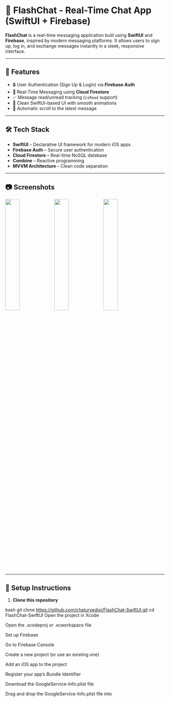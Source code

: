 # 📱 FlashChat - Real-Time Chat App (SwiftUI + Firebase)

**FlashChat** is a real-time messaging application built using **SwiftUI** and **Firebase**, inspired by modern messaging platforms. It allows users to sign up, log in, and exchange messages instantly in a sleek, responsive interface.

---

## 🚀 Features

- 🔒 User Authentication (Sign Up & Login) via **Firebase Auth**
- 💬 Real-Time Messaging using **Cloud Firestore**
- ✅ Message read/unread tracking (`isRead` support)
- 📲 Clean SwiftUI-based UI with smooth animations
- 🔁 Automatic scroll to the latest message

---

## 🛠️ Tech Stack

- **SwiftUI** – Declarative UI framework for modern iOS apps  
- **Firebase Auth** – Secure user authentication  
- **Cloud Firestore** – Real-time NoSQL database  
- **Combine** – Reactive programming  
- **MVVM Architecture** – Clean code separation  

---

## 📷 Screenshots

<p float="left">
  <img src="https://github.com/user-attachments/assets/78cea136-21a8-4673-a127-6c4d2c760d38" width="30%" />
  <img src="https://github.com/user-attachments/assets/63e89cfc-62e8-454f-bfc6-c23c22fa0510" width="30%" />
  <img src="https://github.com/user-attachments/assets/1fbcdaba-2ecb-4472-9091-5816ceab8749" width="30%" />
</p>

---

## 🔧 Setup Instructions

1. **Clone this repository**
   
bash
   git clone https://github.com/chaturvedixi/FlashChat-SwiftUI.git
   cd FlashChat-SwiftUI
Open the project in Xcode

Open the .xcodeproj or .xcworkspace file

Set up Firebase

Go to Firebase Console

Create a new project (or use an existing one)

Add an iOS app to the project

Register your app’s Bundle Identifier

Download the GoogleService-Info.plist file

Drag and drop the GoogleService-Info.plist file into 
